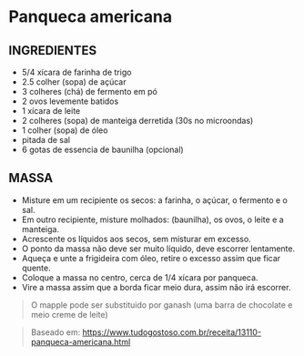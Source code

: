 # Panqueca americana

## INGREDIENTES
- 5/4 xícara de farinha de trigo
- 2.5 colher (sopa) de açúcar
- 3 colheres (chá) de fermento em pó
- 2 ovos levemente batidos
- 1 xícara de leite
- 2 colheres (sopa) de manteiga derretida (30s no microondas)
- 1 colher (sopa) de óleo
- pitada de sal
- 6 gotas de essencia de baunilha (opcional) 

## MASSA
- Misture em um recipiente os secos: a farinha, o açúcar, o fermento e o sal.
- Em outro recipiente, misture molhados: (baunilha), os ovos, o leite e a manteiga.
- Acrescente os líquidos aos secos, sem misturar em excesso.
- O ponto da massa não deve ser muito líquido, deve escorrer lentamente.
- Aqueça e unte a frigideira com óleo, retire o excesso assim que ficar quente.
- Coloque a massa no centro, cerca de 1/4 xícara por panqueca.
- Vire a massa assim que a borda ficar meio dura, assim não irá escorrer.

> O mapple pode ser substituido por ganash (uma barra de chocolate e meio creme de leite)

> Baseado em: https://www.tudogostoso.com.br/receita/13110-panqueca-americana.html
